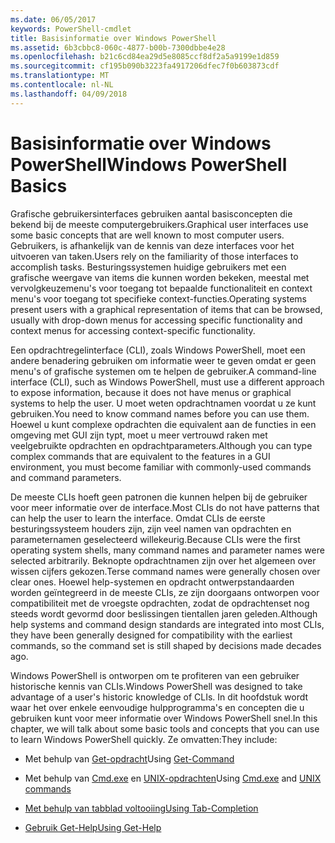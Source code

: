 ```yaml
---
ms.date: 06/05/2017
keywords: PowerShell-cmdlet
title: Basisinformatie over Windows PowerShell
ms.assetid: 6b3cbbc8-060c-4877-b00b-7300dbbe4e28
ms.openlocfilehash: b21c6cd84ea29d5e8085ccf8df2a5a9199e1d859
ms.sourcegitcommit: cf195b090b3223fa4917206dfec7f0b603873cdf
ms.translationtype: MT
ms.contentlocale: nl-NL
ms.lasthandoff: 04/09/2018
---
```

# <a name="windows-powershell-basics"></a><span data-ttu-id="598d5-103">Basisinformatie over Windows PowerShell</span><span class="sxs-lookup"><span data-stu-id="598d5-103">Windows PowerShell Basics</span></span>
<span data-ttu-id="598d5-104">Grafische gebruikersinterfaces gebruiken aantal basisconcepten die bekend bij de meeste computergebruikers.</span><span class="sxs-lookup"><span data-stu-id="598d5-104">Graphical user interfaces use some basic concepts that are well known to most computer users.</span></span> <span data-ttu-id="598d5-105">Gebruikers, is afhankelijk van de kennis van deze interfaces voor het uitvoeren van taken.</span><span class="sxs-lookup"><span data-stu-id="598d5-105">Users rely on the familiarity of those interfaces to accomplish tasks.</span></span> <span data-ttu-id="598d5-106">Besturingssystemen huidige gebruikers met een grafische weergave van items die kunnen worden bekeken, meestal met vervolgkeuzemenu's voor toegang tot bepaalde functionaliteit en context menu's voor toegang tot specifieke context-functies.</span><span class="sxs-lookup"><span data-stu-id="598d5-106">Operating systems present users with a graphical representation of items that can be browsed, usually with drop-down menus for accessing specific functionality and context menus for accessing context-specific functionality.</span></span>

<span data-ttu-id="598d5-107">Een opdrachtregelinterface (CLI), zoals Windows PowerShell, moet een andere benadering gebruiken om informatie weer te geven omdat er geen menu's of grafische systemen om te helpen de gebruiker.</span><span class="sxs-lookup"><span data-stu-id="598d5-107">A command-line interface (CLI), such as Windows PowerShell, must use a different approach to expose information, because it does not have menus or graphical systems to help the user.</span></span> <span data-ttu-id="598d5-108">U moet weten opdrachtnamen voordat u ze kunt gebruiken.</span><span class="sxs-lookup"><span data-stu-id="598d5-108">You need to know command names before you can use them.</span></span> <span data-ttu-id="598d5-109">Hoewel u kunt complexe opdrachten die equivalent aan de functies in een omgeving met GUI zijn typt, moet u meer vertrouwd raken met veelgebruikte opdrachten en opdrachtparameters.</span><span class="sxs-lookup"><span data-stu-id="598d5-109">Although you can type complex commands that are equivalent to the features in a GUI environment, you must become familiar with commonly-used commands and command parameters.</span></span>

<span data-ttu-id="598d5-110">De meeste CLIs hoeft geen patronen die kunnen helpen bij de gebruiker voor meer informatie over de interface.</span><span class="sxs-lookup"><span data-stu-id="598d5-110">Most CLIs do not have patterns that can help the user to learn the interface.</span></span> <span data-ttu-id="598d5-111">Omdat CLIs de eerste besturingssysteem houders zijn, zijn veel namen van opdrachten en parameternamen geselecteerd willekeurig.</span><span class="sxs-lookup"><span data-stu-id="598d5-111">Because CLIs were the first operating system shells, many command names and parameter names were selected arbitrarily.</span></span> <span data-ttu-id="598d5-112">Beknopte opdrachtnamen zijn over het algemeen over wissen cijfers gekozen.</span><span class="sxs-lookup"><span data-stu-id="598d5-112">Terse command names were generally chosen over clear ones.</span></span> <span data-ttu-id="598d5-113">Hoewel help-systemen en opdracht ontwerpstandaarden worden geïntegreerd in de meeste CLIs, ze zijn doorgaans ontworpen voor compatibiliteit met de vroegste opdrachten, zodat de opdrachtenset nog steeds wordt gevormd door beslissingen tientallen jaren geleden.</span><span class="sxs-lookup"><span data-stu-id="598d5-113">Although help systems and command design standards are integrated into most CLIs, they have been generally designed for compatibility with the earliest commands, so the command set is still shaped by decisions made decades ago.</span></span>

<span data-ttu-id="598d5-114">Windows PowerShell is ontworpen om te profiteren van een gebruiker historische kennis van CLIs.</span><span class="sxs-lookup"><span data-stu-id="598d5-114">Windows PowerShell was designed to take advantage of a user's historic knowledge of CLIs.</span></span> <span data-ttu-id="598d5-115">In dit hoofdstuk wordt waar het over enkele eenvoudige hulpprogramma's en concepten die u gebruiken kunt voor meer informatie over Windows PowerShell snel.</span><span class="sxs-lookup"><span data-stu-id="598d5-115">In this chapter, we will talk about some basic tools and concepts that you can use to learn Windows PowerShell quickly.</span></span> <span data-ttu-id="598d5-116">Ze omvatten:</span><span class="sxs-lookup"><span data-stu-id="598d5-116">They include:</span></span>

- <span data-ttu-id="598d5-117">Met behulp van [Get-opdracht](/powershell/module/Microsoft.PowerShell.Core/get-command)</span><span class="sxs-lookup"><span data-stu-id="598d5-117">Using [Get-Command](/powershell/module/Microsoft.PowerShell.Core/get-command)</span></span>

- <span data-ttu-id="598d5-118">Met behulp van [Cmd.exe](/windows-server/administration/windows-commands/cmd) en [UNIX-opdrachten](/windows/wsl/reference)</span><span class="sxs-lookup"><span data-stu-id="598d5-118">Using [Cmd.exe](/windows-server/administration/windows-commands/cmd) and [UNIX commands](/windows/wsl/reference)</span></span>

- [<span data-ttu-id="598d5-119">Met behulp van tabblad voltooiing</span><span class="sxs-lookup"><span data-stu-id="598d5-119">Using Tab-Completion</span></span>](../../core-powershell/console/using-tab-expansion.md)

- [<span data-ttu-id="598d5-120">Gebruik Get-Help</span><span class="sxs-lookup"><span data-stu-id="598d5-120">Using Get-Help</span></span>](./getting-detailed-help-information.md)